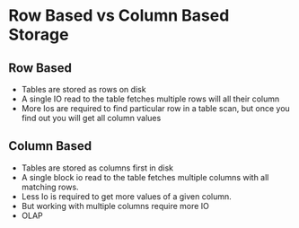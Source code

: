 # Row Based vs Column Based Storage

## Row Based
* Tables are stored as rows on disk
* A single IO read to the table fetches multiple rows will all their column
* More Ios are required to find particular row in a table scan, but once you 
find out you will get all column values

## Column Based

* Tables are stored as columns first in disk
* A single block io read to the table fetches multiple columns
with all matching rows.
* Less Io is required to get more values of a given column.
* But working with multiple columns require more IO
* OLAP
